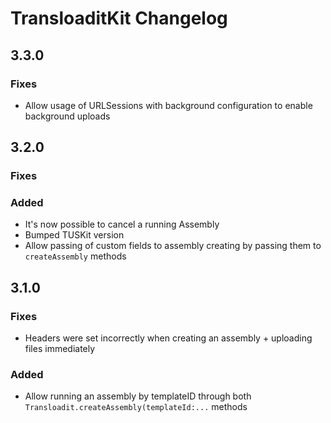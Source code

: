 # TransloaditKit Changelog

## 3.3.0

### Fixes
* Allow usage of URLSessions with background configuration to enable background uploads

## 3.2.0

### Fixes

### Added
* It's now possible to cancel a running Assembly 
* Bumped TUSKit version
* Allow passing of custom fields to assembly creating by passing them to `createAssembly` methods

## 3.1.0

### Fixes
* Headers were set incorrectly when creating an assembly + uploading files immediately

### Added
* Allow running an assembly by templateID through both `Transloadit.createAssembly(templateId:...` methods
